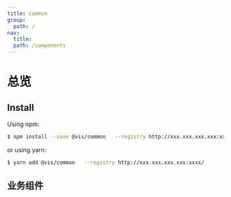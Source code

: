 ```yaml
---
title: common
group:
  path: /
nav:
  title:
  path: /components
---
```


# 总览

## Install

Using npm:

```bash
$ npm install --save @vis/common   --registry http://xxx.xxx.xxx.xxx:xxxx/
```

or using yarn:

```bash
$ yarn add @vis/common   --registry http://xxx.xxx.xxx.xxx:xxxx/
```

## 业务组件
